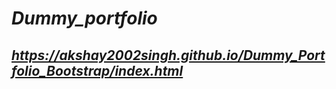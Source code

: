 # ***Dummy_portfolio***
## ***https://akshay2002singh.github.io/Dummy_Portfolio_Bootstrap/index.html***
